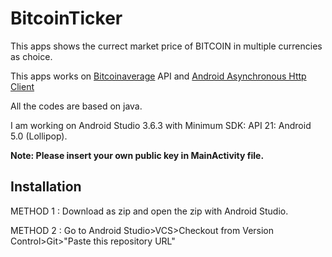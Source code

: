 # BitcoinTicker

This apps shows the currect market price of BITCOIN in multiple currencies as choice.

This apps works on [Bitcoinaverage](https://apiv2.bitcoinaverage.com/) API and [Android Asynchronous Http Client](https://loopj.com/android-async-http/)


All the codes are based on java.

I am working on Android Studio 3.6.3 with Minimum SDK: API 21: Android 5.0 (Lollipop).

**Note: Please insert your own public key in MainActivity file.**

## Installation

METHOD 1 : Download as zip and open the zip with Android Studio.

METHOD 2 : Go to Android Studio>VCS>Checkout from Version Control>Git>"Paste this repository URL"



